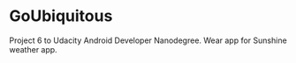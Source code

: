 # GoUbiquitous
Project 6 to Udacity Android Developer Nanodegree. Wear app for Sunshine weather app.
